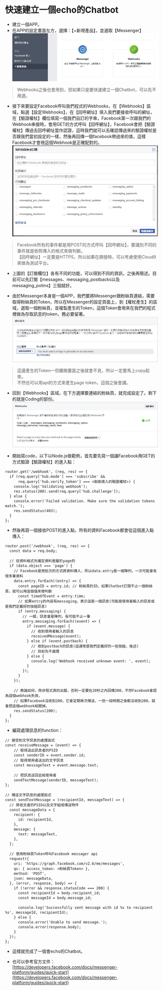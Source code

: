 # 快速建立一個echo的Chatbot

* 建立一個APP。
* 在APP的設定畫面左方，選擇：【+新增產品】，並選取【Messenger】![](/assets/圖片1.JPG)

> Webhooks之後也會用到，但如果只是要快速建立一個Chatbot，可以先不用選。

* 接下來要設定Facebook呼叫我們程式的Webhooks，在【Webhooks】區域，點選【設定Webhooks】，在【回呼網址】填入我們要接收呼叫的網址，在【驗證權杖】欄位填寫一個我們自訂的字串，Facebook第一次跟我們的Webhook串接時，會用GET的方式呼叫【回呼網址】，Facebook會把【驗證權杖】傳過去回呼網址當作認證，這時我們就可以去確認傳過來的驗證權杖是否跟我們當初設定的一樣，然後再回傳一個facebook帶過來的值，這樣Facebook才會視這個Webhook是正確配對的。![](/assets/圖片2.JPG)

> Facebook所有的事件都是用POST的方式呼叫【回呼網址】，要識別不同的事件就是依照傳入的格式來做判斷。  
> 【回呼網址】一定要是HTTPS，所以如果在開發時，可以考慮使用Cloud9來做為測試平台。

* 上圖的【訂閱欄位】各有不同的功能，可以得到不同的資訊，之後再簡述。目前可以先訂閱【messages、messaging\_postbacks以及messaging\_potins】三個就好。

* 由於Messenger本身是一個APP，我們要將Messenger跟粉絲頁連結，需要取得粉絲頁的Token，所以在Messenger的設定頁面上，到【權杖產生】的區域，選取一個粉絲頁，並複製產生的Token，這個Token會用來在我們的程式裡做為存取訊息的token，務必要留著。![](/assets/圖片3.JPG)

> 這邊產生的Token一但離開畫面之後就會不見，所以一定要馬上copy起來。  
> 不然也可以用api的方式來產生page token，這個之後會講。

* 回到【Webhooks】區域，在下方選擇要連結的粉絲頁，就完成設定了。剩下的就是Coding的部份。![](/assets/圖片4.JPG)

* 開始寫code，以下以Node.js做範例，首先要先寫一個讓Facebook用GET的方式驗證【驗證權杖】的進入點：

```
router.get('/webhook', (req, res) => {
  if (req.query['hub.mode'] === 'subscribe' &&
      req.query['hub.verify_token'] === <剛剛填入的驗證權杖>) {
    console.log('Validating webhook');
    res.status(200).send(req.query['hub.challenge']);
  } else {
    console.error('Failed validation. Make sure the validation tokens match.');
    res.sendStatus(403);
  }
};
```

* 然後再寫一個接收POST的進入點，所有的資料Facebook都會從這個進入點傳入：

```
router.post('/webhook', (req, res) => {
  const data = req.body;

  // 從資料格式先確定資料是屬於page的
  if (data.object === 'page') {
    // Facebook是用批次的方式將資料傳入，所以data.entry是一個陣列，一次可能會有很多筆資料
    data.entry.forEach((entry) => {
      const pageID = entry.id; // 粉絲頁的ID，如果Chatbot訂閱不止一個粉絲頁，就可以用這個值來做判斷
      const timeOfEvent = entry.time;
      // 如果entry的內容有messaging，表示這是一個訊息(可能是使用者輸入的訊息或是我們定義好的按鈕訊息)
      if (entry.messaging) {
        // 一樣，訊息會是陣列，有可能不止一筆
        entry.messaging.forEach((event) => {
          if (event.message) {
            // 收到使用者輸入的訊息
            receivedMessage(event);
          } else if (event.postback) {
            // 收到postback的訊息(這通常是我們定義好的一些按鈕，後述)
            // 目前先不處理
          } else {
            console.log('Webhook received unknown event: ', event);
          }
        });
      }
    });

    // 無論如何，除非程式真的出錯，否則一定要在20秒之內回傳200，不然Facebook會認為這個webhook失效，
    // 如果Facebook沒收到200，它會定期再次傳送，一但一段時間之後都沒收到200，就會把這個webhook給關掉。
    res.sendStatus(200);
  }
};
```

* 編寫處理訊息的function：

```
// 接受到文字訊息的處理函式
const receiveMessage = (event) => {
    // 取得送出訊息者的PSID
    const senderID = event.sender.id;
    // 取得使用者送出的文字訊息
    const messageText = event.message.text;

    // 把訊息送回去給使用者
    sendTextMessage(senderID, messageText);
};

// 傳送文字訊息的處理函式
const sendTextMessage = (recipientId, messageText) => {
  // 將收文者的PSID以及文字組成傳送物件
  const messageData = {
    recipient: {
      id: recipientId,
    },
    message: {
      text: messageText,
    },
  };

  // 使用粉絲頁Token呼叫Facebook messager api
  request({
    uri: 'https://graph.facebook.com/v2.6/me/messages',
    qs: { access_token: <粉絲頁Token> },
    method: 'POST',
    json: messageData,
  }, (error, response, body) => {
    if (!error && response.statusCode === 200) {
      const recipientId = body.recipient_id;
      const messageId = body.message_id;

      console.log('Successfully sent message with id %s to recipient %s', messageId, recipientId);
    } else {
      console.error('Unable to send message.');
      console.error(response.body);
    }
  });
};
```

* 這樣就完成了一個會echo的Chatbot。

* 也可以參考官方文件：[https://developers.facebook.com/docs/messenger-platform/guides/quick-start](https://developers.facebook.com/docs/messenger-platform/guides/quick-start)



